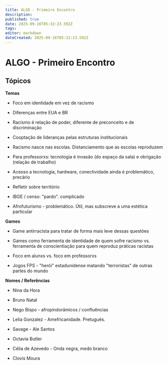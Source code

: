 ```yaml
---
title: ALGO - Primeiro Encontro
description: 
published: true
date: 2025-09-16T05:32:23.592Z
tags: 
editor: markdown
dateCreated: 2025-09-16T05:32:23.592Z
---
```


# ALGO - Primeiro Encontro

## Tópicos

**Temas**

- Foco em identidade em vez de racismo

- Diferenças entre EUA e BR

- Racismo é relação de poder, diferente de preconceito e de discriminação

- Cooptação de lideranças pelas estruturas institucionais

- Racismo nasce nas escolas. Distanciamento que as escolas reproduzem

- Para professorxs: tecnologia é invasão (do espaço da sala) e obrigação (relação de trabalho)

- Acesso a tecnologia, hardware, conectividade ainda é problemático, precário

- Refletir sobre território

- IBGE / censo: "pardo". complicado

- Afrofuturismo - problemático. Útil, mas subscreve a uma estética particular

**Games**

- Game antirracista para tratar de forma mais leve dessas questões

- Games como ferramenta de identidade de quem sofre racismo vs. ferramenta de conscientiação para quem reproduz práticas racistas

- Foco em alunxs vs. foco em professorxs

- Jogos FPS - "herói" estadunidense matando "terroristas" de outras partes do mundo

**Nomes / Referências**

- Nina da Hora

- Bruno Natal

- Nego Bispo - afropindorâmicos / confluências

- Lelia Gonzalez - Amefricanidade. Pretuguês.

- Savage - Ale Santos

- Octavia Butler

- Célia de Azevedo - Onda negra, medo branco

- Clovis Moura